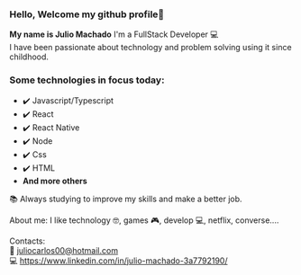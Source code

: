 

<!--
**juliomchado/juliomchado** is a ✨ _special_ ✨ repository because its `README.md` (this file) appears on your GitHub profile.

Here are some ideas to get you started:

- 🔭 I’m currently working on ...
- 🌱 I’m currently learning ...
- 👯 I’m looking to collaborate on ...
- 🤔 I’m looking for help with ...
- 💬 Ask me about ...
- 📫 How to reach me: ...
- 😄 Pronouns: ...
- ⚡ Fun fact: ...
-->


### Hello, Welcome my github profile👋 

**My name is Julio Machado**
I'm a FullStack Developer :computer: 
</br> I have been passionate about technology and problem solving using it since childhood. 

### Some technologies in focus today:
* :heavy_check_mark: Javascript/Typescript
* :heavy_check_mark: React
* :heavy_check_mark: React Native
* :heavy_check_mark: Node
* :heavy_check_mark: Css
* :heavy_check_mark: HTML
* **And more others**

:books: Always studying to improve my skills and make a better job.

About me: I like technology :nerd_face:, games :video_game:, develop :computer:, netflix, converse....

Contacts: 
<br/> :email: juliocarlos00@hotmail.com 
<br/> :computer: https://www.linkedin.com/in/julio-machado-3a7792190/
